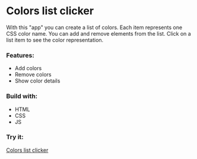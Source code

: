 # Colors list clicker
With this "app" you can create a list of colors. Each item represents one CSS color name. You can add and remove elements from the list. Click on a list item to see the color representation.

### Features:
- Add colors
- Remove colors
- Show color details

### Build with:
- HTML
- CSS
- JS

### Try it:
[Colors list clicker](https://htmlpreview.github.io/?https://github.com/sashoa/sedc5-javascript-g3/blob/homework/colors-list/homework/sashe-apostolovski/li-clicker/index.html)